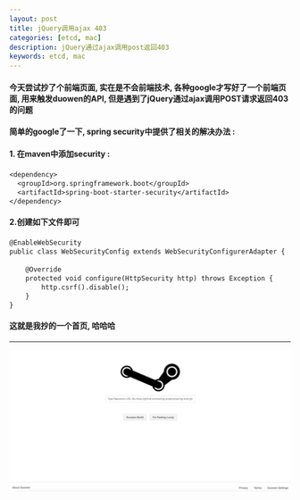 ```yaml
---
layout: post  
title: jQuery调用ajax 403  
categories: [etcd, mac]  
description: jQuery通过ajax调用post返回403  
keywords: etcd, mac  
---
```


#### 今天尝试抄了个前端页面, 实在是不会前端技术, 各种google才写好了一个前端页面, 用来触发duowen的API, 但是遇到了jQuery通过ajax调用POST请求返回403的问题

#### 简单的google了一下, spring security中提供了相关的解决办法 :  
#### 1. 在maven中添加security : 

```
<dependency>
  <groupId>org.springframework.boot</groupId>
  <artifactId>spring-boot-starter-security</artifactId>
</dependency>
```

#### 2.创建如下文件即可  

```
@EnableWebSecurity
public class WebSecurityConfig extends WebSecurityConfigurerAdapter {

    @Override
    protected void configure(HttpSecurity http) throws Exception {
        http.csrf().disable();
    }
}
```

#### 这就是我抄的一个首页, 哈哈哈 
---
![](https://raw.githubusercontent.com/taojintianxia/taojintianxia.github.io/master/images/posts/duowen/duowen_screen_shot.png)